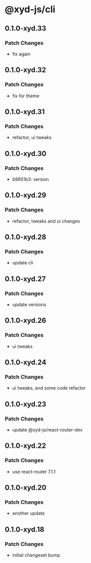 # @xyd-js/cli

## 0.1.0-xyd.33

### Patch Changes

- fix again

## 0.1.0-xyd.32

### Patch Changes

- fix for theme

## 0.1.0-xyd.31

### Patch Changes

- refactor, ui tweaks

## 0.1.0-xyd.30

### Patch Changes

- b9651b3: version

## 0.1.0-xyd.29

### Patch Changes

- refactor, tweaks and ui changes

## 0.1.0-xyd.28

### Patch Changes

- update cli

## 0.1.0-xyd.27

### Patch Changes

- update versions

## 0.1.0-xyd.26

### Patch Changes

- ui tweaks

## 0.1.0-xyd.24

### Patch Changes

- ui tweaks, and some code refactor

## 0.1.0-xyd.23

### Patch Changes

- update @xyd-js/react-router-dev

## 0.1.0-xyd.22

### Patch Changes

- use react-router 7.1.1

## 0.1.0-xyd.20

### Patch Changes

- another update

## 0.1.0-xyd.18

### Patch Changes

- initial changeset bump
